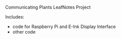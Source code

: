 Communicating Plants
LeafNotes Project

Includes:
- code for Raspberry Pi and E-Ink Display Interface
- other code
